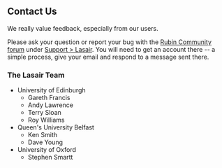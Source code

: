 ## Contact Us

We really value feedback, especially from our users. 

Please ask your question or report your bug  with the 
[Rubin Community forum](https://community.lsst.org/c/support/support-lasair/55) 
under [Support > Lasair](https://community.lsst.org/c/support/support-lasair/55).
You will need to get an account there -- a simple process, give your email and 
respond to a message sent there.

### The Lasair Team

* University of Edinburgh
    * Gareth Francis
    * Andy Lawrence
    * Terry Sloan
    * Roy Williams
* Queen's University Belfast
    * Ken Smith
    * Dave Young
* University of Oxford
    * Stephen Smartt
